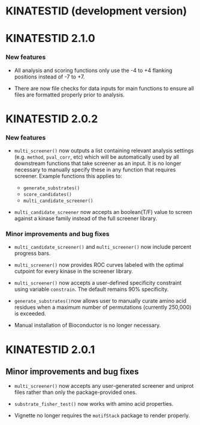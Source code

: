 # KINATESTID (development version)

# KINATESTID 2.1.0

### New features
* All analysis and scoring functions only use the -4 to +4 flanking positions 
  instead of -7 to +7.

* There are now file checks for data inputs for main functions to ensure all 
  files are formatted properly prior to analysis.  

# KINATESTID 2.0.2

### New features
* `multi_screener()` now outputs a list containing relevant analysis settings
  (e.g. `method`, `pval_corr`, etc) which will be automatically used by all
  downstream functions that take screener as an input. It is no longer necessary
  to manually specify these in any function that requires screener. Example
  functions this applies to:
    + `generate_substrates()`
    + `score_candidates()`
    + `multi_candidate_screener()`

* `multi_candidate_screener` now accepts an boolean(T/F) value to screen against
  a kinase family instead of the full screener library.

### Minor improvements and bug fixes
* `multi_candidate_screener()` and `multi_screener()` now include percent progress
  bars.
  
* `multi_screener()` now provides ROC curves labeled with the optimal cutpoint
  for every kinase in the screener library.
  
* `multi_screener()` now accepts a user-defined specificity constraint using
  variable `constrain`. The default remains 90% specificity.
  
* `generate_substrates()`now allows user to manually curate amino acid residues
  when a maximum number of permutations (currently 250,000) is exceeded.

* Manual installation of Bioconductor is no longer necessary.

 
# KINATESTID 2.0.1
## Minor improvements and bug fixes
* `multi_screener()` now accepts any user-generated screener and uniprot files
  rather than only the package-provided ones.

* `substrate_fisher_test()` now works with amino acid properties.

* Vignette no longer requires the `motifStack` package to render properly.
  
